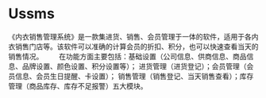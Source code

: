 # Ussms
 《内衣销售管理系统》是一款集进货、销售、会员管理于一体的软件，适用于各内衣销售门店等。该软件可以准确的计算会员的折扣、积分，也可以快速查看当天的销售情况。  　　在功能方面主要包括：基础设置（公司信息、供商信息、商品信息、品牌设置、颜色设置、积分设置等）； 进货管理（进货登记）；会员管理（会员信息、会员生日提醒、卡设置）； 销售管理（销售登记、当天销售查看）；库存管理（商品库存、库存不足报警）五大模块。
